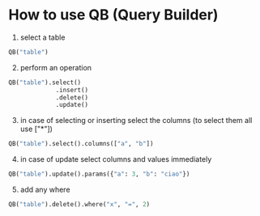 # How to use QB (Query Builder)

1. select a table

```python
QB("table")
```

2. perform an operation

```python
QB("table").select()
             .insert()
             .delete()
             .update()
```

3. in case of selecting or inserting select the columns (to select them all use ["*"])

```python
QB("table").select().columns(["a", "b"])
```

4. in case of update select columns and values immediately

```python
QB("table").update().params({"a": 3, "b": "ciao"})
```

5. add any where

```python
QB("table").delete().where("x", "=", 2)
```
